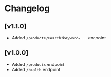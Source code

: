 # Changelog

## [v1.1.0]
- Added `/products/search?keyword=...` endpoint

## [v1.0.0]
- Added `/products` endpoint
- Added `/health` endpoint

